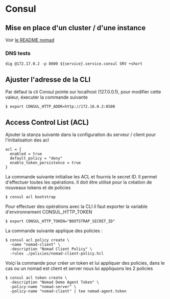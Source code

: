# Consul

## Mise en place d'un cluster / d'une instance

Voir [le README nomad](../nomad/README.md)

### DNS tests

```
dig @172.17.0.2 -p 8600 ${service}.service.consul SRV +short
```

## Ajuster l'adresse de la CLI

Par défaut la cli Consul pointe sur localhost (127.0.0.1), pour modifier cette valeur, éxecuter la commande suivante

```
$ export CONSUL_HTTP_ADDR=http://172.16.0.2:8500
```

## Access Control List (ACL)

Ajouter la stanza suivante dans la configuration du serveur / client pour l'initialisation des acl

```
acl = {
  enabled = true
  default_policy = "deny"
  enable_token_persistence = true
}
```

La commande suivante initialise les ACL et fournis le secret ID. Il permet d'effectuer toutes les opérations.
Il doit être utilisé pour la création de nouveaux tokens et de policies

```
$ consul acl bootstrap
```

Pour effectuer des opérations avec la CLI il faut exporter la variable d'environnement CONSUL_HTTP_TOKEN

```
$ export CONSUL_HTTP_TOKEN="BOOTSTRAP_SECRET_ID"
```

La commande suivante applique des policies :

```
$ consul acl policy create \
  -name "nomad-client" \
  -description "Nomad Client Policy" \
  -rules ./policies/nomad-client-policy.hcl
```

Voiçi la commande pour créer un token et lui appliquer des policies,
dans le cas ou un nomad est client et server nous lui appliquons les 2 policies

```
$ consul acl token create \
  -description "Nomad Demo Agent Token" \
  -policy-name "nomad-server" \
  -policy-name "nomad-client" | tee nomad-agent.token
```

